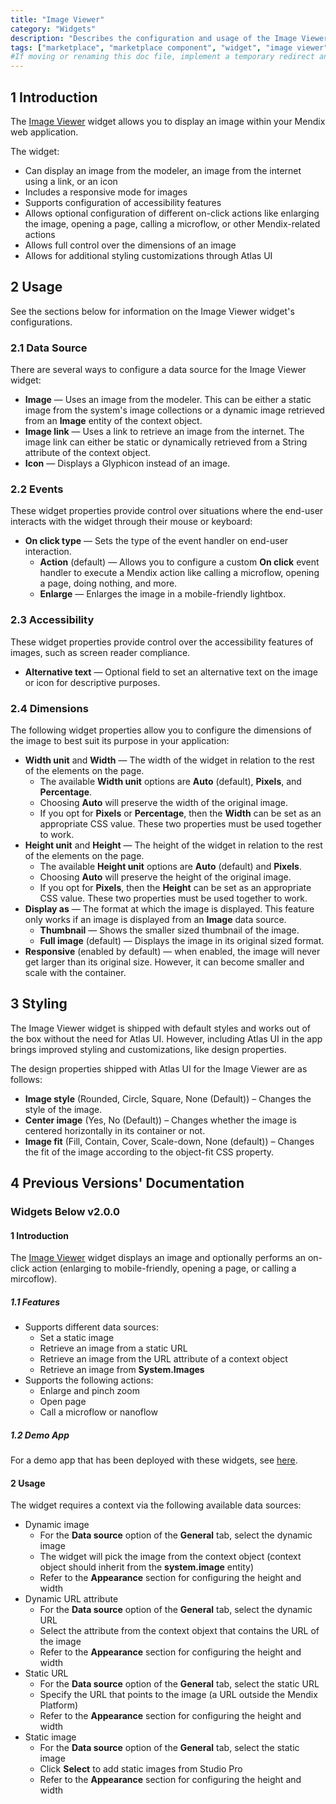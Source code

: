 ```yaml
---
title: "Image Viewer"
category: "Widgets"
description: "Describes the configuration and usage of the Image Viewer widget, which is available in the Mendix Marketplace."
tags: ["marketplace", "marketplace component", "widget", "image viewer", "platform support"]
#If moving or renaming this doc file, implement a temporary redirect and let the respective team know they should update the URL in the product. See Mapping to Products for more details.
---
```


## 1 Introduction

<!-- TODO: It's still under consideration whether it will be a new module or overwrite the existing one -->
The [Image Viewer]() widget allows you to display an image within your Mendix web application.

The widget:

* Can display an image from the modeler, an image from the internet using a link, or an icon
* Includes a responsive mode for images 
* Supports configuration of accessibility features
* Allows optional configuration of different on-click actions like enlarging the image, opening a page, calling a microflow, or other Mendix-related actions
* Allows full control over the dimensions of an image
* Allows for additional styling customizations through Atlas UI

## 2 Usage

See the sections below for information on the Image Viewer widget's configurations. 

### 2.1 Data Source

There are several ways to configure a data source for the Image Viewer widget:

* **Image** — Uses an image from the modeler. This can be either a static image from the system's image collections or a dynamic image retrieved from an **Image** entity of the context object.
* **Image link** — Uses a link to retrieve an image from the internet. The image link can either be static or dynamically retrieved from a String attribute of the context object.
* **Icon** — Displays a Glyphicon instead of an image.

### 2.2 Events

These widget properties provide control over situations where the end-user interacts with the widget through their mouse or keyboard:

* **On click type** — Sets the type of the event handler on end-user interaction.
	* **Action** (default) — Allows you to configure a custom **On click** event handler to execute a Mendix action like calling a microflow, opening a page, doing nothing, and more.
	* **Enlarge** — Enlarges the image in a mobile-friendly lightbox.

### 2.3 Accessibility

These widget properties provide control over the accessibility features of images, such as screen reader compliance.

* **Alternative text** — Optional field to set an alternative text on the image or icon for descriptive purposes.

### 2.4 Dimensions

The following widget properties allow you to configure the dimensions of the image to best suit its purpose in your application:

* **Width unit** and **Width** — The width of the widget in relation to the rest of the elements on the page.
	* The available **Width unit** options are **Auto** (default), **Pixels**, and **Percentage**.
	* Choosing **Auto** will preserve the width of the original image.
	* If you opt for **Pixels** or **Percentage**, then the **Width** can be set as an appropriate CSS value. These two properties must be used together to work.
* **Height unit** and **Height** — The height of the widget in relation to the rest of the elements on the page.
	* The available **Height unit** options are **Auto** (default) and **Pixels**.
	* Choosing **Auto** will preserve the height of the original image.
	* If you opt for **Pixels**, then the **Height** can be set as an appropriate CSS value. These two properties must be used together to work.
* **Display as** — The format at which the image is displayed. This feature only works if an image is displayed from an **Image** data source.
	* **Thumbnail** — Shows the smaller sized thumbnail of the image.
	* **Full image** (default) — Displays the image in its original sized format.
* **Responsive** (enabled by default) — when enabled, the image will never get larger than its original size. However, it can become smaller and scale with the container.

## 3 Styling

The Image Viewer widget is shipped with default styles and works out of the box without the need for Atlas UI. However, including Atlas UI in the app brings improved styling and customizations, like design properties.

The design properties shipped with Atlas UI for the Image Viewer are as follows:

* **Image style** (Rounded, Circle, Square, None (Default)) – Changes the style of the image.   
* **Center image** (Yes, No (Default)) – Changes whether the image is centered horizontally in its container or not.
* **Image fit** (Fill, Contain, Cover, Scale-down, None (default)) – Changes the fit of the image according to the object-fit CSS property.

## 4 Previous Versions' Documentation

### Widgets Below v2.0.0

#### 1 Introduction

The [Image Viewer](https://appstore.home.mendix.com/link/app/65122/) widget displays an image and optionally performs an on-click action (enlarging to mobile-friendly, opening a page, or calling a mircoflow).

##### 1.1 Features

* Supports different data sources:
	* Set a static image
	* Retrieve an image from a static URL
	* Retrieve an image from the URL attribute of a context object
	* Retrieve an image from **System.Images**
* Supports the following actions:
	* Enlarge and pinch zoom
	* Open page
	* Call a microflow or nanoflow

##### 1.2 Demo App

For a demo app that has been deployed with these widgets, see [here](https://imageviewer.mxapps.io/).

#### 2 Usage

The widget requires a context via the following available data sources:

* Dynamic image
	* For the **Data source** option of the **General** tab, select the dynamic image
	* The widget will pick the image from the context object (context object should inherit from the **system.image** entity)
	* Refer to the **Appearance** section for configuring the height and width
* Dynamic URL attribute
	* For the **Data source** option of the **General** tab, select the dynamic URL
	* Select the attribute from the context objext that contains the URL of the image
	* Refer to the **Appearance** section for configuring the height and width
* Static URL
	* For the **Data source** option of the **General** tab, select the static URL
	* Specify the URL that points to the image (a URL outside the Mendix Platform)
	* Refer to the **Appearance** section for configuring the height and width
* Static image
	* For the **Data source** option of the **General** tab, select the static image
	* Click **Select** to add static images from Studio Pro
	* Refer to the **Appearance** section for configuring the height and width
